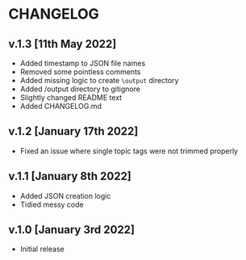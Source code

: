 # CHANGELOG

## v.1.3 [11th May 2022]
- Added timestamp to JSON file names
- Removed some pointless comments
- Added missing logic to create `\output` directory
- Added /output directory to gitignore
- Slightly changed README text
- Added CHANGELOG.md

## v.1.2 [January 17th 2022]
- Fixed an issue where single topic tags were not trimmed properly

## v.1.1 [January 8th 2022]
- Added JSON creation logic
- Tidied messy code

## v.1.0 [January 3rd 2022]
- Initial release